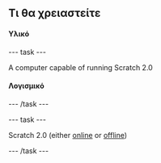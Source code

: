 ## Τι θα χρειαστείτε

#### Υλικό

\--- task \---

A computer capable of running Scratch 2.0

#### Λογισμικό

\--- /task \---

\--- task \---

Scratch 2.0 (either [online](https://scratch.mit.edu/projects/editor/) or [offline](https://scratch.mit.edu/scratch2download/))

\--- /task \---